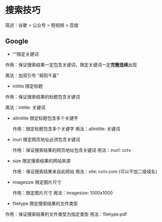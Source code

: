 # 搜索技巧

简述：谷歌 > 公众号 > 短视频 > 百度

## Google 

* “”限定关键词

 作用：保证搜索结果一定包含关键词，限定关键词一定**完整连续**出现

 用法：加双引号 “易阳千喜”

* intitle 限定标题

 作用：保证搜索结果的标题包含关键词

 用法：intitle: 关键词

* allintitle 限定标题包含多个关键字

  作用：限定标题包含多个关键字
  用法：allintitle: 关键词

* inurl 限定网页地址必须包含关键词

  作用：保证搜索结果的网页地址包含关键词
  用法：inurl: cctv

* size 限定搜索结果的网站来源
  
  作用：保证搜索结果来自此网站
  用法：site: cctv.com  (可以不加二级域名)

* imagesize 限定图片尺寸

  作用：限定图片尺寸
  用法：imagesize: 1000x1000

* filetype 限定搜索结果的文件类型

 作用：保证搜索结果的文件类型为指定类型
 用法：filetype:pdf
